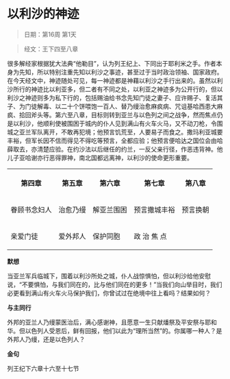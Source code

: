 # 以利沙的神迹 

> 日期：第16周 第1天

> 经文：王下四至八章

很多解经家根据犹大法典“他勒目”，认为列王纪上、下同出于耶利米之手。作者本身为先知，所以特别注重先知以利沙之事迹，甚至过于当时政治领袖、国家政府。在今天经文中，神迹随处可见，每一神迹都是神藉以利沙之手行出来的。虽然以利沙所行的神迹比以利亚多，但二者有不同之处，以利亚之神迹多为公开行的，但以利沙之神迹则多为私下行的，包括赐油给书念先知门徒之妻子、应许赐子、复活其子、为门徒解毒、以二十个饼喂饱一百人、替乃缦治愈麻疯病、咒诅基哈西患大麻疯、拾回斧头等。第六至八章，目标则转到亚兰与以色列之间之战争，然而焦点仍是以利沙，他顺利使被围困于城内的仆人见到满山有火车火马，又不动刀枪，令围城之亚兰军队离开，不敢再犯境；他预言饥荒至，人要易子而食之。撒玛利亚城要丰裕，但军长因不信而得见不得吃等预言，全都应验；他预言便哈达之国位会由哈薛取去，亦清楚应验。在约沙法以后继任的约兰，一反父亲行径，作恶违背神。他儿子亚哈谢亦行恶得罪神，南北国都远离神，以利沙的使命更形重要。

<table>
 <tbody>
  <tr>
   <th><p>第四章</p></th>
   <th><p>第五章</p></th>
   <th><p>第六章</p></th>
   <th><p>第七章</p></th>
   <th><p>第八章</p></th>
  </tr>
  <tr>
   <td><p>眷顾书念妇人</p></td>
   <td><p>治愈乃缦</p></td>
   <td><p>解亚兰围困</p></td>
   <td><p>预言撒城丰裕</p></td>
   <td><p>预言换朝</p></td>
  </tr>
  <tr>
   <td><p>亲爱门徒</p></td>
   <td><p>爱外邦人</p></td>
   <td><p>保护同胞</p></td>
   <td colspan="2"><p>政 治 焦 点</p></td>
  </tr>
 </tbody>
</table>

**默想**

当亚兰军兵临城下，围着以利沙所处之城，仆人战惊惧怕，但以利沙给他安慰说，“不要惧怕，与我们同在的，比与他们同在的更多！”当我们向山举目时，我们必更看到满山有火车火马保护我们，你曾试过在绝境中往上看吗？结果如何？

**与主同行**

外邦的亚兰人乃缦蒙医治后，满心感谢神，且愿意一生只献燔祭及平安祭与耶和华。但以色列人受恩后，鲜有回报，他们以此为“理所当然”的。你属哪一种人？是外邦人乃缦，还是以色列人？

**金句**

列王纪下六章十六至十七节



